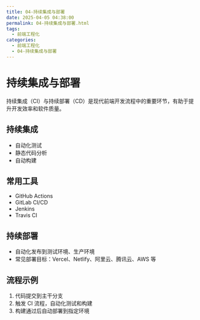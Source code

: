 ```yaml
---
title: 04-持续集成与部署
date: 2025-04-05 04:38:00
permalink: 04-持续集成与部署.html
tags:
  - 前端工程化
categories:
  - 前端工程化
  - 04-持续集成与部署
---
```


# 持续集成与部署

持续集成（CI）与持续部署（CD）是现代前端开发流程中的重要环节，有助于提升开发效率和软件质量。

## 持续集成

- 自动化测试
- 静态代码分析
- 自动构建

## 常用工具

- GitHub Actions
- GitLab CI/CD
- Jenkins
- Travis CI

## 持续部署

- 自动化发布到测试环境、生产环境
- 常见部署目标：Vercel、Netlify、阿里云、腾讯云、AWS 等

## 流程示例

1. 代码提交到主干分支
2. 触发 CI 流程，自动化测试和构建
3. 构建通过后自动部署到指定环境